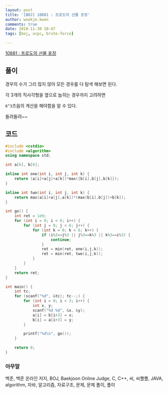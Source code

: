 ```yaml
---
layout: post
title: '[BOJ] 10881 : 프로도의 선물 포장'
author: wookje.kwon
comments: true
date: 2018-11-30 10:47
tags: [boj, ucpc, brute-force]

---
```


[10881 : 프로도의 선물 포장](https://www.acmicpc.net/problem/10881)  

## 풀이

경우의 수가 그리 많지 않아 모든 경우를 다 탐색 해보면 된다.

각 3개의 직사각형을 옆으로 눕히는 경우까지 고려하면

`6^3`즈음의 계산을 해야함을 알 수 있다.

돌려돌려~~

## 코드

```cpp
#include <cstdio>
#include <algorithm>
using namespace std;

int a[6], b[6];

inline int one(int i, int j, int k) {
    return (a[i]+a[j]+a[k])*max({b[i],b[j],b[k]});
}

inline int two(int i, int j, int k) {
    return max(a[i]+a[j],a[k])*(max(b[i],b[j])+b[k]);
}

int go() {
    int ret = 1e9;
    for (int i = 0; i < 6; i++) {
        for (int j = 0; j < 6; j++) {
            for (int k = 0; k < 6; k++) {
                if (i%3==j%3 || j%3==k%3 || k%3==i%3) {
                    continue;
                }
                ret = min(ret, one(i,j,k));
                ret = min(ret, two(i,j,k));
            }
        }
    }
    return ret;
}

int main() {
    int tc;
    for (scanf("%d", &tc); tc--;) {
        for (int i = 0; i < 3; i++) {
            int x, y;
            scanf("%d %d", &x, &y);
            a[i] = b[i+3] = x;
            b[i] = a[i+3] = y;
        }

        printf("%d\n", go());
    }

    return 0;
}
```  

### 아무말  
백준, 백준 온라인 저지, BOJ, Baekjoon Online Judge, C, C++, 씨, 씨쁠쁠, JAVA, algorithm, 자바, 알고리즘, 자료구조, 문제, 문제 풀이, 풀이
